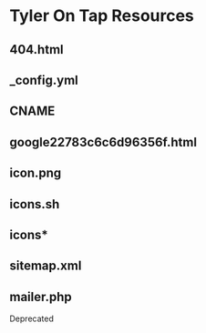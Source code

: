 # Tyler On Tap Resources

## 404.html

## _config.yml

## CNAME

## google22783c6c6d96356f.html

## icon.png

## icons.sh

## icons*

## sitemap.xml

## mailer.php
Deprecated